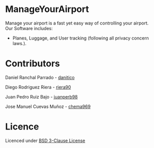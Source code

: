 # ManageYourAirport
Manage your airport is a fast yet easy way of controlling your airport.  
Our Software includes:
- Planes, Luggage, and User tracking (following all privacy concern laws.).

# Contributors
Daniel Ranchal Parrado - [danitico](https://github.com/danitico)  

Diego Rodriguez Riera - [riera90](https://github.com/riera90)  

Juan Pedro Ruiz Bajo - [juanperb98](https://github.com/juanperb98)

Jose Manuel Cuevas Muñoz - [chema969](https://github.com/chema969)

# Licence
Licenced under [BSD 3-Clause License](https://github.com/danitico/ManageYourAirport/blob/master/LICENSE.md)
